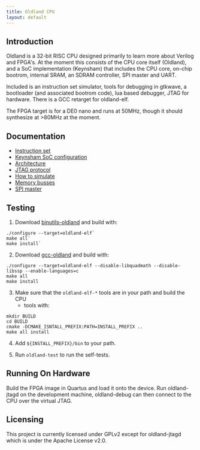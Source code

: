 ```yaml
---
title: Oldland CPU
layout: default
---
```


Introduction
------------

Oldland is a 32-bit RISC CPU designed primarily to learn more about Verilog
and FPGA's.  At the moment this consists of the CPU core itself (Oldland), and
a SoC implementation (Keynsham) that includes the CPU core, on-chip bootrom,
internal SRAM, an SDRAM controller, SPI master and UART.

Included is an instruction set simulator, tools for debugging in gtkwave, a
bootloader (and associated bootrom code), lua based debugger, JTAG for
hardware.  There is a GCC retarget for oldland-elf.

The FPGA target is for a DE0 nano and runs at 50MHz, though it should
synthesize at &gt;80MHz at the moment.

Documentation
-------------

- [Instruction set](instructions.html)
- [Keynsham SoC configuration](keynsham.html)
- [Architecture](docs/design.html)
- [JTAG protocol](docs/jtag.html)
- [How to simulate](docs/simulating.html)
- [Memory busses](docs/memory.html)
- [SPI master](docs/spimaster.html)

Testing
-------

   1. Download
      [binutils-oldland](https://github.com/jamieiles/binutils-oldland") and
      build with:  
```
./configure --target=oldland-elf`  
make all`  
make install`
```

   2. Download
      [gcc-oldland](https://github.com/jamieiles/gcc-oldland) and build with:
```
./configure --target=oldland-elf --disable-libquadmath --disable-libssp --enable-languages=c
make all
make install
```

   3. Make sure that the `oldland-elf-*` tools are in your path and build the CPU
      + tools with:  
```
mkdir BUILD
cd BUILD
cmake -DCMAKE_ISNTALL_PREFIX:PATH=INSTALL_PREFIX ..
make all install
```

   4. Add `${INSTALL_PREFIX}/bin` to your path.

   5. Run `oldland-test` to run the self-tests.

Running On Hardware
-------------------

Build the FPGA image in Quartus and load it onto the device.  Run
oldland-jtagd on the development machine, oldland-debug can then connect to
the CPU over the virtual JTAG.

Licensing
---------

This project is currently licensed under GPLv2 except for oldland-jtagd which
is under the Apache License v2.0.
